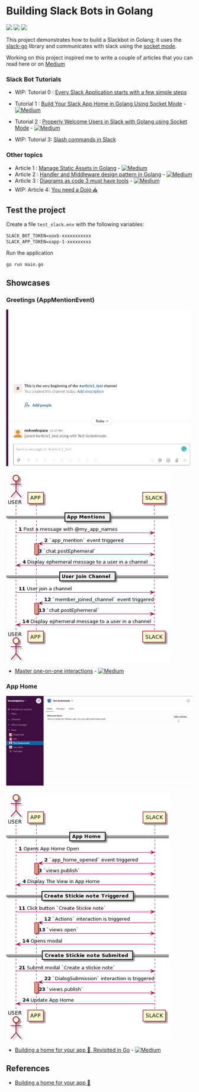 # Building Slack Bots in Golang

<p>
<a href="https://github.com/xNok/slack-go-demo-socketmode/actions/workflows/go.yml"><img src="https://github.com/xNok/slack-go-demo-socketmode/actions/workflows/go.yml/badge.svg" height=25></a>
<a href="https://couedeloalexandre.medium.com/"><img src="https://img.shields.io/badge/medium-%2312100E.svg?&style=for-the-badge&logo=medium&logoColor=white" height=25></a> 
<a href="https://dev.to/xnok"><img src="https://img.shields.io/badge/DEV.TO-%230A0A0A.svg?&style=for-the-badge&logo=dev-dot-to&logoColor=white" height=25></a>
</p>


This project demonstrates how to build a Slackbot in Golang; it uses the [slack-go](https://github.com/slack-go/slack) library and communicates with slack using the [socket mode](https://api.slack.com/apis/connections/socket).

Working on this project inspired me to write a couple of articles that you can read here or on [Medium](https://medium.com/@couedeloalexandre)

### Slack Bot Tutorials

* WIP: Tutorial 0 : [Every Slack Application starts with a few simple steps]()

* Tutorial 1 : [Build Your Slack App Home in Golang Using Socket Mode](./docs/building_a_home.md) - [![Medium](https://img.shields.io/badge/Medium-12100E?style=for-the-badge&logo=medium&logoColor=white)](https://betterprogramming.pub/build-a-slack-app-home-in-golang-using-socket-mode-aff7b855bb31)

* Tutorial 2 : [Properly Welcome Users in Slack with Golang using Socket Mode](./docs/building_a_home.md) - [![Medium](https://img.shields.io/badge/Medium-12100E?style=for-the-badge&logo=medium&logoColor=white)](https://levelup.gitconnected.com/properly-welcome-users-in-slack-with-golang-using-socket-mode-9a206d30a34a)

* WIP: Tutorial 3: [Slash commands in Slack]()

### Other topics
* Article 1 : [Manage Static Assets in Golang](./docs/1_go_1_16_embeded.md) - [![Medium](https://img.shields.io/badge/Medium-12100E?style=for-the-badge&logo=medium&logoColor=white)](https://couedeloalexandre.medium.com/manage-static-assets-with-embed-golang-1-16-75c89c3eea39)
* Article 2 : [Handler and Middleware design pattern in Golang](./docs/2_middleware_design_pattern.md) - [![Medium](https://img.shields.io/badge/Medium-12100E?style=for-the-badge&logo=medium&logoColor=white)](https://medium.com/codex/handler-and-middleware-design-pattern-in-golang-de23ec452fce)
* Article 3 : [Diagrams as code 3 must have tools](./docs/3_diagrame_as_code.md) - [![Medium](https://img.shields.io/badge/Medium-12100E?style=for-the-badge&logo=medium&logoColor=white)](https://medium.com/geekculture/3-diagram-as-code-tools-that-combined-cover-all-your-needs-8f40f57d5cd8)
* WIP: Article 4: [You need a Dojo ⛪]()


## Test the project

Create a file `test_slack.env` with the following variables:

```
SLACK_BOT_TOKEN=xoxb-xxxxxxxxxxx
SLACK_APP_TOKEN=xapp-1-xxxxxxxxx
```

Run the application

```
go run main.go
```

## Showcases

### Greetings (AppMentionEvent)
![](./docs/assets/greeting.gif)

![](./out/controllers/greetingController/greetingController.png)

* [Master one-on-one interactions](./docs/4_welcome_you_team_members) - [![Medium](https://img.shields.io/badge/Medium-12100E?style=for-the-badge&logo=medium&logoColor=white)](https://levelup.gitconnected.com/properly-welcome-users-in-slack-with-golang-using-socket-mode-9a206d30a34a)

### App Home

![](./docs/assets/apphome_completed.gif)

![](./out/controllers/appHomeController/appHomeController.png)

* [Building a home for your app 🏡, Revisited in Go](./docs/building_a_home.md) - [![Medium](https://img.shields.io/badge/Medium-12100E?style=for-the-badge&logo=medium&logoColor=white)](https://betterprogramming.pub/build-a-slack-app-home-in-golang-using-socket-mode-aff7b855bb31)


## References
* [Building a home for your app 🏡](https://api.slack.com/tutorials/app-home-with-modal)